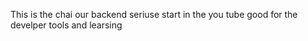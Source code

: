  This is the chai our backend seriuse start in the you tube 
 good for the develper tools and learsing 